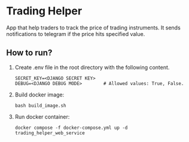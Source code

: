 # Trading Helper
App that help traders to track the price of trading instruments. It sends notifications to telegram if the price hits specified value.
## How to run?
1. Create .env file in the root directory with the following content.
   ```
   SECRET_KEY=<DJANGO SECRET KEY>
   DEBUG=<DJANGO DEBUG MODE>        # Allowed values: True, False.
   ```
2. Build docker image:
   ```
   bash build_image.sh
   ```
2. Run docker container:  
   ```
   docker compose -f docker-compose.yml up -d trading_helper_web_service
   ```
